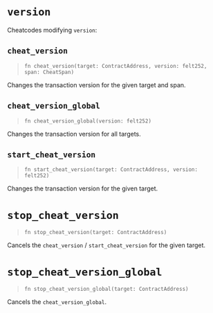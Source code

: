 # `version`

Cheatcodes modifying `version`:

## `cheat_version`
> `fn cheat_version(target: ContractAddress, version: felt252, span: CheatSpan)`

Changes the transaction version for the given target and span.

## `cheat_version_global`
> `fn cheat_version_global(version: felt252)`

Changes the transaction version for all targets.

## `start_cheat_version`
> `fn start_cheat_version(target: ContractAddress, version: felt252)`

Changes the transaction version for the given target.

# `stop_cheat_version`
> `fn stop_cheat_version(target: ContractAddress)`

Cancels the `cheat_version` / `start_cheat_version` for the given target.

# `stop_cheat_version_global`
> `fn stop_cheat_version_global(target: ContractAddress)`

Cancels the `cheat_version_global`.
